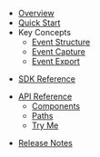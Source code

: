 * [Overview](/content/product_overview)
* [Quick Start](/content/quick_start)
* Key Concepts
    * [Event Structure](/content/concepts/event_structure)
    * [Event Capture](/content/concepts/event_capture)
    * [Event Export](/content/concepts/event_export)
<!-- sdk_open -->
* [SDK Reference](/content/sdk_reference)
<!-- sdk_close -->
<!-- api_open -->
* [API Reference](/content/api_reference)
	* [Components](/content/api/components)
	* [Paths](/content/api/paths)
	* [Try Me](/content/api/try)
<!-- api_close -->
* [Release Notes](/content/release_notes)